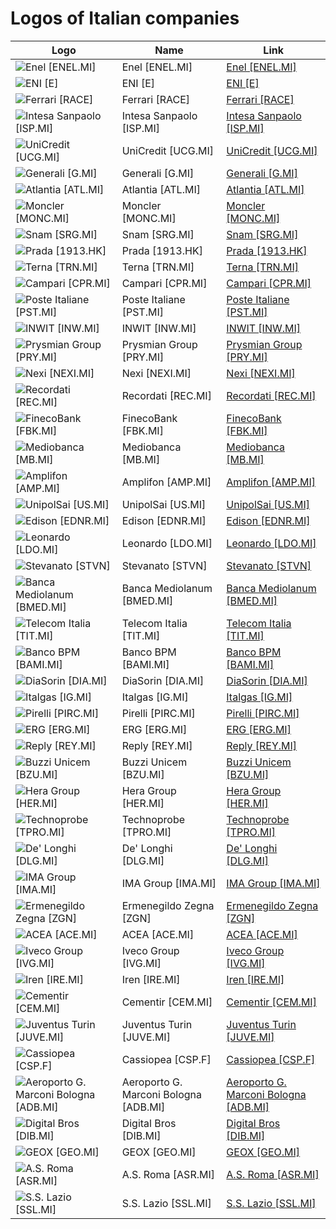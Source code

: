 # Logos of Italian companies

| Logo | Name  | Link |
| ---- | ----  | ---- |
| ![Enel [ENEL.MI]](/img/128/ENEL.MI-daea81bf.png) | Enel [ENEL.MI] | [Enel [ENEL.MI]](enel/logo/ ) |
| ![ENI [E]](/img/128/E-d825d739.png) | ENI [E] | [ENI [E]](eni/logo/ ) |
| ![Ferrari [RACE]](/img/128/RACE-5aa25c7d.png) | Ferrari [RACE] | [Ferrari [RACE]](ferrari/logo/ ) |
| ![Intesa Sanpaolo [ISP.MI]](/img/128/ISP.MI-e2368241.png) | Intesa Sanpaolo [ISP.MI] | [Intesa Sanpaolo [ISP.MI]](intesa-sanpaolo/logo/ ) |
| ![UniCredit [UCG.MI]](/img/128/UCG.MI-fcf0d2f1.png) | UniCredit [UCG.MI] | [UniCredit [UCG.MI]](unicredit/logo/ ) |
| ![Generali [G.MI]](/img/128/G.MI-3a772144.png) | Generali [G.MI] | [Generali [G.MI]](generali/logo/ ) |
| ![Atlantia [ATL.MI]](/img/128/ATL.MI-9fd04446.png) | Atlantia [ATL.MI] | [Atlantia [ATL.MI]](atlantia/logo/ ) |
| ![Moncler [MONC.MI]](/img/128/MONC.MI-733d2d2a.png) | Moncler [MONC.MI] | [Moncler [MONC.MI]](moncler/logo/ ) |
| ![Snam [SRG.MI]](/img/128/SRG.MI-7792f84e.png) | Snam [SRG.MI] | [Snam [SRG.MI]](snam/logo/ ) |
| ![Prada [1913.HK]](/img/128/1913.HK-6fdc75a8.png) | Prada [1913.HK] | [Prada [1913.HK]](prada/logo/ ) |
| ![Terna [TRN.MI]](/img/128/TRN.MI-89f0afad.png) | Terna [TRN.MI] | [Terna [TRN.MI]](terna/logo/ ) |
| ![Campari [CPR.MI]](/img/128/CPR.MI-964f695b.png) | Campari [CPR.MI] | [Campari [CPR.MI]](campari/logo/ ) |
| ![Poste Italiane [PST.MI]](/img/128/PST.MI-7e2dec81.png) | Poste Italiane [PST.MI] | [Poste Italiane [PST.MI]](poste-italiane/logo/ ) |
| ![INWIT [INW.MI]](/img/128/INW.MI-0bd18fc7.png) | INWIT [INW.MI] | [INWIT [INW.MI]](inwit/logo/ ) |
| ![Prysmian Group [PRY.MI]](/img/128/PRY.MI-080ff4f7.png) | Prysmian Group [PRY.MI] | [Prysmian Group [PRY.MI]](prysmian-group/logo/ ) |
| ![Nexi [NEXI.MI]](/img/128/NEXI.MI-2919f02f.png) | Nexi [NEXI.MI] | [Nexi [NEXI.MI]](nexi/logo/ ) |
| ![Recordati [REC.MI]](/img/128/REC.MI-24e70325.png) | Recordati [REC.MI] | [Recordati [REC.MI]](recordati/logo/ ) |
| ![FinecoBank [FBK.MI]](/img/128/FBK.MI-cd445a5c.png) | FinecoBank [FBK.MI] | [FinecoBank [FBK.MI]](finecobank/logo/ ) |
| ![Mediobanca [MB.MI]](/img/128/MB.MI-c7b4072f.png) | Mediobanca [MB.MI] | [Mediobanca [MB.MI]](mediobanca/logo/ ) |
| ![Amplifon [AMP.MI]](/img/128/AMP.MI-cc2a43bb.png) | Amplifon [AMP.MI] | [Amplifon [AMP.MI]](amplifon/logo/ ) |
| ![UnipolSai [US.MI]](/img/128/US.MI-190e0854.png) | UnipolSai [US.MI] | [UnipolSai [US.MI]](unipolsai/logo/ ) |
| ![Edison [EDNR.MI]](/img/128/EDNR.MI-7c81207f.png) | Edison [EDNR.MI] | [Edison [EDNR.MI]](edison/logo/ ) |
| ![Leonardo [LDO.MI]](/img/128/LDO.MI-c733782e.png) | Leonardo [LDO.MI] | [Leonardo [LDO.MI]](leonardo/logo/ ) |
| ![Stevanato [STVN]](/img/128/STVN-141c31d6.png) | Stevanato [STVN] | [Stevanato [STVN]](stevanato/logo/ ) |
| ![Banca Mediolanum [BMED.MI]](/img/128/BMED.MI-efe888bb.png) | Banca Mediolanum [BMED.MI] | [Banca Mediolanum [BMED.MI]](banca-mediolanum/logo/ ) |
| ![Telecom Italia [TIT.MI]](/img/128/TIT.MI-d8104706.png) | Telecom Italia [TIT.MI] | [Telecom Italia [TIT.MI]](telecom-italia/logo/ ) |
| ![Banco BPM [BAMI.MI]](/img/128/BAMI.MI-952985d9.png) | Banco BPM [BAMI.MI] | [Banco BPM [BAMI.MI]](banco-bpm/logo/ ) |
| ![DiaSorin [DIA.MI]](/img/128/DIA.MI-3cb6a28e.png) | DiaSorin [DIA.MI] | [DiaSorin [DIA.MI]](diasorin/logo/ ) |
| ![Italgas [IG.MI]](/img/128/IG.MI-feb59b38.png) | Italgas [IG.MI] | [Italgas [IG.MI]](italgas/logo/ ) |
| ![Pirelli [PIRC.MI]](/img/128/PIRC.MI-5f90761b.png) | Pirelli [PIRC.MI] | [Pirelli [PIRC.MI]](pirelli/logo/ ) |
| ![ERG [ERG.MI]](/img/128/ERG.MI-d1e916b5.png) | ERG [ERG.MI] | [ERG [ERG.MI]](erg/logo/ ) |
| ![Reply [REY.MI]](/img/128/REY.MI-b3ae4cc4.png) | Reply [REY.MI] | [Reply [REY.MI]](reply/logo/ ) |
| ![Buzzi Unicem [BZU.MI]](/img/128/BZU.MI-42277396.png) | Buzzi Unicem [BZU.MI] | [Buzzi Unicem [BZU.MI]](buzzi-unicem/logo/ ) |
| ![Hera Group [HER.MI]](/img/128/HER.MI-1cbcfd28.png) | Hera Group [HER.MI] | [Hera Group [HER.MI]](hera/logo/ ) |
| ![Technoprobe [TPRO.MI]](/img/128/TPRO.MI-92428935.png) | Technoprobe [TPRO.MI] | [Technoprobe [TPRO.MI]](technoprobe/logo/ ) |
| ![De' Longhi [DLG.MI]](/img/128/DLG.MI-da5927b0.png) | De' Longhi [DLG.MI] | [De' Longhi [DLG.MI]](delonghi/logo/ ) |
| ![IMA Group [IMA.MI]](/img/128/IMA.MI-bf752539.png) | IMA Group [IMA.MI] | [IMA Group [IMA.MI]](ima-group/logo/ ) |
| ![Ermenegildo Zegna [ZGN]](/img/128/ZGN-56998a15.png) | Ermenegildo Zegna [ZGN] | [Ermenegildo Zegna [ZGN]](ermenegildo-zegna/logo/ ) |
| ![ACEA [ACE.MI]](/img/128/ACE.MI-51f3295d.png) | ACEA [ACE.MI] | [ACEA [ACE.MI]](acea/logo/ ) |
| ![Iveco Group [IVG.MI]](/img/128/IVG.MI-36c0c321.png) | Iveco Group [IVG.MI] | [Iveco Group [IVG.MI]](iveco-group/logo/ ) |
| ![Iren [IRE.MI]](/img/128/IRE.MI-5a0d256f.png) | Iren [IRE.MI] | [Iren [IRE.MI]](iren/logo/ ) |
| ![Cementir [CEM.MI]](/img/128/CEM.MI-632472e6.png) | Cementir [CEM.MI] | [Cementir [CEM.MI]](cementir/logo/ ) |
| ![Juventus Turin [JUVE.MI]](/img/128/JUVE.MI-93923499.png) | Juventus Turin [JUVE.MI] | [Juventus Turin [JUVE.MI]](juventus-turin/logo/ ) |
| ![Cassiopea [CSP.F]](/img/128/CSP.F-c8528840.png) | Cassiopea [CSP.F] | [Cassiopea [CSP.F]](cassiopea/logo/ ) |
| ![Aeroporto G. Marconi Bologna [ADB.MI]](/img/128/ADB.MI-08f32e04.png) | Aeroporto G. Marconi Bologna [ADB.MI] | [Aeroporto G. Marconi Bologna [ADB.MI]](aeroporto-bologna/logo/ ) |
| ![Digital Bros [DIB.MI]](/img/128/DIB.MI-e868bdf5.png) | Digital Bros [DIB.MI] | [Digital Bros [DIB.MI]](digital-bros/logo/ ) |
| ![GEOX [GEO.MI]](/img/128/GEO.MI-4b3231fd.png) | GEOX [GEO.MI] | [GEOX [GEO.MI]](geox/logo/ ) |
| ![A.S. Roma [ASR.MI]](/img/128/ASR.MI-61e9d4ac.png) | A.S. Roma [ASR.MI] | [A.S. Roma [ASR.MI]](as-roma/logo/ ) |
| ![S.S. Lazio [SSL.MI]](/img/128/SSL.MI-0bbff57e.png) | S.S. Lazio [SSL.MI] | [S.S. Lazio [SSL.MI]](ss-lazio/logo/ ) |
